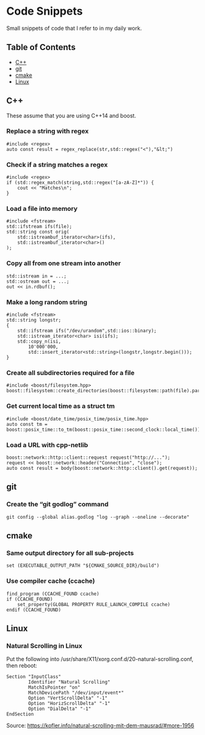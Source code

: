 # Code Snippets

Small snippets of code that I refer to in my daily work.

## Table of Contents

* [C++](#cpp)
* [git](#git)
* [cmake](#cmake)
* [Linux](#linux)

## <a name="cpp"></a> C++

These assume that you are using C++14 and boost.

### Replace a string with regex

    #include <regex>
    auto const result = regex_replace(str,std::regex("<"),"&lt;")

### Check if a string matches a regex

    #include <regex>
    if (std::regex_match(string,std::regex("[a-zA-Z]*")) {
        cout << "Matches\n";
    }

### Load a file into memory

    #include <fstream>
    std::ifstream ifs(file);
    std::string const orig(
        std::istreambuf_iterator<char>(ifs),
        std::istreambuf_iterator<char>()
    );

### Copy all from one stream into another

    std::istream in = ...;
    std::ostream out = ...;
    out << in.rdbuf();

### Make a long random string

    #include <fstream>
    std::string longstr;
    {
        std::ifstream ifs("/dev/urandom",std::ios::binary);
        std::istream_iterator<char> isi(ifs);
        std::copy_n(isi,
            10'000'000,
            std::insert_iterator<std::string>(longstr,longstr.begin()));
    }

### Create all subdirectories required for a file

    #include <boost/filesystem.hpp>
    boost::filesystem::create_directories(boost::filesystem::path(file).parent_path());

### Get current local time as a struct tm

    #include <boost/date_time/posix_time/posix_time.hpp>
    auto const tm = boost::posix_time::to_tm(boost::posix_time::second_clock::local_time());

### Load a URL with cpp-netlib

    boost::network::http::client::request request("http://...");
    request << boost::network::header("Connection", "close");
    auto const result = body(boost::network::http::client().get(request));

## <a name="git"></a> git

### Create the “git godlog” command

    git config --global alias.godlog "log --graph --oneline --decorate"

## <a name="cmake"></a> cmake

### Same output directory for all sub-projects

    set (EXECUTABLE_OUTPUT_PATH "${CMAKE_SOURCE_DIR}/build")

### Use compiler cache (ccache)

    find_program (CCACHE_FOUND ccache)
    if (CCACHE_FOUND)
        set_property(GLOBAL PROPERTY RULE_LAUNCH_COMPILE ccache)
    endif (CCACHE_FOUND)

## <a name="linux"></a> Linux

### Natural Scrolling in Linux

Put the following into /usr/share/X11/xorg.conf.d/20-natural-scrolling.conf, then reboot:

    Section "InputClass"
            Identifier "Natural Scrolling"
            MatchIsPointer "on"
            MatchDevicePath "/dev/input/event*"
            Option "VertScrollDelta" "-1"
            Option "HorizScrollDelta" "-1"
            Option "DialDelta" "-1"
    EndSection

Source: <https://kofler.info/natural-scrolling-mit-dem-mausrad/#more-1956>
